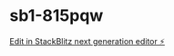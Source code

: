 # sb1-815pqw

[Edit in StackBlitz next generation editor ⚡️](https://stackblitz.com/~/github.com/raman2209/sb1-815pqw)
